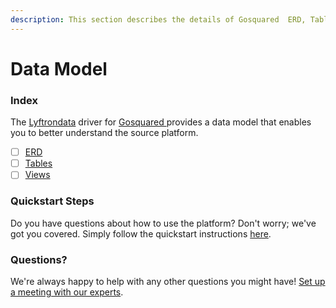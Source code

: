 ```yaml
---
description: This section describes the details of Gosquared  ERD, Tables, and Views.
---
```


# Data Model

### Index

The [Lyftrondata](https://www.lyftrondata.com/) driver for [Gosquared ](../../gosquared-/data-model/None/)provides a data model that enables you to better understand the source platform.

* [ ] [ERD](erd.md)
* [ ] [Tables](tables.md)
* [ ] [Views](views.md)

### Quickstart Steps

Do you have questions about how to use the platform? Don't worry; we've got you covered. Simply follow the quickstart instructions [here](../).

### Questions? <a href="#questions" id="questions"></a>

We're always happy to help with any other questions you might have! [Set up a meeting with our experts](https://www.lyftrondata.com/book-a-meeting/).
